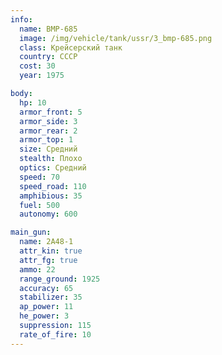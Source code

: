 ```yaml
---
info:
  name: BMP-685
  image: /img/vehicle/tank/ussr/3_bmp-685.png
  class: Крейсерский танк
  country: СССР
  cost: 30
  year: 1975

body:
  hp: 10
  armor_front: 5
  armor_side: 3
  armor_rear: 2
  armor_top: 1
  size: Средний
  stealth: Плохо
  optics: Средний
  speed: 70
  speed_road: 110
  amphibious: 35
  fuel: 500
  autonomy: 600

main_gun:
  name: 2A48-1
  attr_kin: true
  attr_fg: true
  ammo: 22
  range_ground: 1925
  accuracy: 65
  stabilizer: 35
  ap_power: 11
  he_power: 3
  suppression: 115
  rate_of_fire: 10
---
```

